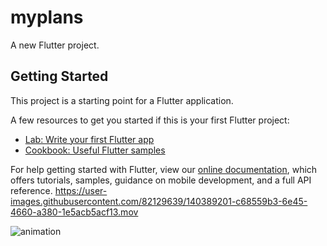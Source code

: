 # myplans

A new Flutter project.

## Getting Started

This project is a starting point for a Flutter application.

A few resources to get you started if this is your first Flutter project:

- [Lab: Write your first Flutter app](https://flutter.dev/docs/get-started/codelab)
- [Cookbook: Useful Flutter samples](https://flutter.dev/docs/cookbook)

For help getting started with Flutter, view our
[online documentation](https://flutter.dev/docs), which offers tutorials,
samples, guidance on mobile development, and a full API reference.
https://user-images.githubusercontent.com/82129639/140389201-c68559b3-6e45-4660-a380-1e5acb5acf13.mov

![animation](https://user-images.githubusercontent.com/82129/140641397-02df039a-ae7e-437f-80b8-5ac096f2e9f1.gif)
